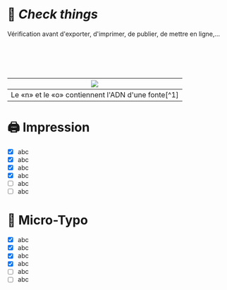 # 📝 *Check things*
  Vérification avant d'exporter, d'imprimer, de publier, de mettre en ligne,…
# &nbsp;

|![](links/Typo_Parameters_01.jpg) |
|:---:|
| Le «n» et le «o» contiennent l'ADN d'une fonte[^1]           |

# 🖨️ Impression

- [X] abc
- [X] abc
- [X] abc
- [X] abc
- [ ] abc
- [ ] abc

# 🔎 Micro-Typo

- [X] abc
- [X] abc
- [X] abc
- [X] abc
- [ ] abc
- [ ] abc
